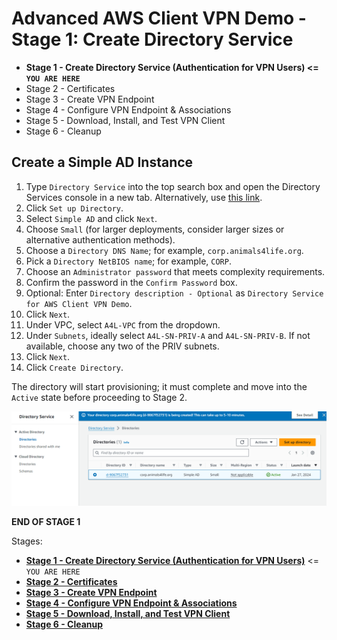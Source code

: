 # Advanced AWS Client VPN Demo - Stage 1: Create Directory Service

- **Stage 1 - Create Directory Service (Authentication for VPN Users) <= `YOU ARE HERE`**
- Stage 2 - Certificates
- Stage 3 - Create VPN Endpoint
- Stage 4 - Configure VPN Endpoint & Associations
- Stage 5 - Download, Install, and Test VPN Client
- Stage 6 - Cleanup

## Create a Simple AD Instance

1. Type `Directory Service` into the top search box and open the Directory Services console in a new tab. Alternatively, use [this link](https://console.aws.amazon.com/directoryservicev2/identity?region=us-east-1#!/directories).
2. Click `Set up Directory`.
3. Select `Simple AD` and click `Next`.
4. Choose `Small` (for larger deployments, consider larger sizes or alternative authentication methods).
5. Choose a `Directory DNS Name`; for example, `corp.animals4life.org`.
6. Pick a `Directory NetBIOS name`; for example, `CORP`.
7. Choose an `Administrator password` that meets complexity requirements.
8. Confirm the password in the `Confirm Password` box.
9. Optional: Enter `Directory description - Optional` as `Directory Service for AWS Client VPN Demo`.
10. Click `Next`.
11. Under VPC, select `A4L-VPC` from the dropdown.
12. Under `Subnets`, ideally select `A4L-SN-PRIV-A` and `A4L-SN-PRIV-B`. If not available, choose any two of the PRIV subnets.
13. Click `Next`.
14. Click `Create Directory`.

The directory will start provisioning; it must complete and move into the `Active` state before proceeding to Stage 2.

![Untitled](images/Untitled1.png)

**END OF STAGE 1**

Stages:

- [**Stage 1 - Create Directory Service (Authentication for VPN Users)**](https://github.com/Gbengard/aws-client-vpn/blob/main/stage1.md) <= `YOU ARE HERE`
- [**Stage 2 - Certificates**](https://github.com/Gbengard/aws-client-vpn/blob/main/stage2.md)
- [**Stage 3 - Create VPN Endpoint**](https://github.com/Gbengard/aws-client-vpn/blob/main/stage3.md)
- [**Stage 4 - Configure VPN Endpoint & Associations**](https://github.com/Gbengard/aws-client-vpn/blob/main/stage4.md)
- [**Stage 5 - Download, Install, and Test VPN Client**](https://github.com/Gbengard/aws-client-vpn/blob/main/stage5.md)
- [**Stage 6 - Cleanup**](https://github.com/Gbengard/aws-client-vpn/blob/main/stage6.md)
